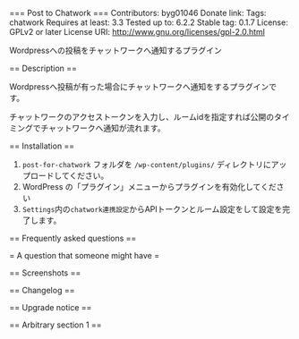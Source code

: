 === Post to Chatwork ===
Contributors: byg01046
Donate link: 
Tags: chatwork
Requires at least: 3.3
Tested up to: 6.2.2
Stable tag: 0.1.7
License: GPLv2 or later
License URI: http://www.gnu.org/licenses/gpl-2.0.html

Wordpressへの投稿をチャットワークへ通知するプラグイン

== Description ==

Wordpressへ投稿が有った場合にチャットワークへ通知をするプラグインです。

チャットワークのアクセストークンを入力し、ルームidを指定すれば公開のタイミングでチャットワークへ通知が流れます。

== Installation ==

1. `post-for-chatwork` フォルダを `/wp-content/plugins/` ディレクトリにアップロードしてください。
2. WordPress の「プラグイン」メニューからプラグインを有効化してください
3. `Settings`内の`chatwork連携設定`からAPIトークンとルーム設定をして設定を完了します。

== Frequently asked questions ==

= A question that someone might have =

== Screenshots ==

== Changelog ==

== Upgrade notice ==

== Arbitrary section 1 ==